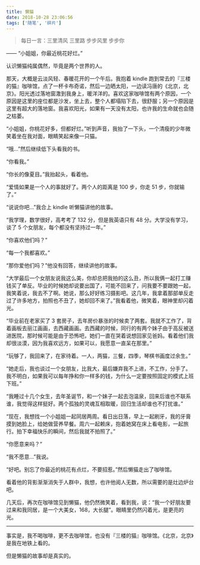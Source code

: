 ```yaml
---
title: 懒猫
date: 2018-10-28 23:06:56
tags: ['随笔', '碎片']
---
```


> 每日一言：三里清风 三里路 步步风里 步步你

—— “小姐姐，你最近桃花好烂。”

认识懒猫纯属偶然，毕竟是两个世界的人。

那天，大概是云淡风轻、春暖花开的一个午后。我抱着 kindle 跑到常去的『三楼的猫』咖啡馆，点了一杯卡布奇诺，然后一边晒太阳，一边读冯唐的《北京，北京》。阳光透过落地窗潵到我身上，暖洋洋的。喜欢这家咖啡馆有两个原因，一个原因是这里的座位都是沙发，坐上去，整个人都塌陷下去，很舒服；另一个原因是这里有超大的落地窗。我喜欢阳光，如果有一天没有太阳，也许我的生命就也会随之枯萎。

“小姐姐，你桃花好多，但都好烂。”听到声音，我抬了一下头，一个清瘦的少年微笑着坐在我对面，眼睛笑起来像一只猫。

“哦...”然后继续低下头看我的书。

“你看我。”

“你长的像夏目。”我抬起头，看着他。

“爱情如果是一个人的事就好了。两个人的距离是 100 步，你走 51 步，你就输了。”

“说说你吧...”我合上 kindle 听懒猫讲他的故事。

“我学理，数学很好，高考考了 132 分，但是我英语只有 48 分。大学没有学习，谈了 5 个女朋友，每个都没有坚持过一年。”

“你喜欢他们吗？”

“每一个我都喜欢。”

“那你爱他们吗？”他没有回答，继续讲他的故事。

“大学最后一个女朋友说我这么美，你却总把我拍的这么丑，所以我俩一起打工赚钱买了单反。毕业的时候她却说要出国了，可能不回来了，问我要不要跟她一起，我笑着说，我去不了啊。她说，那么好好练习摄影吧。这几年，我拿着那部单反走过了许多地方，拍照也不丑了，她却回不来了。”我看着他，微笑着，眼神里却闪着光。

“毕业前在老家买了 3 套房子，去年房价暴涨的时候卖了两套。我就不工作了，背着画板去丽江画画，去西藏画画。去西藏的时候，同行的有两个妹子由于高反被送进医院，那时候可能是由于恐怖吧，她们一直在哭着说想回家见爸妈。看着他们我却很淡漠，因为我喜欢远方，如果可以，我愿意一直呆在那里。”

“玩够了，我回来了，在家待着。一人，两猫，三餐，四季，琴棋书画度过余生。”

“她走后，我也谈过一个女朋友，比我大，最后嫌弃我不上进，不工作，分手了。我不明白，如果我可以每年挣和你一样多的钱，为什么一定要按照固定的模式上班下班。”

“我睡过十几个女生，去年圣诞节，和一个妹子一起去泡温泉，回来后谁也不联系谁，我觉得这样挺好。两个孤独的灵魂互相取暖，回归生活却谁也不打扰谁。”

“现在，我想找一个小姐姐一起同居两周。看日出日落，早上一起刷牙，我的牙膏摸到她脸上，给她做营养早餐。周六一起赖床，抱着她窝在床上看电影，一起旅行。拍下幸福快乐的瞬间，然后我就不拍照了。”

“你愿意来吗？”

“我不愿意...”我说。

“好吧。别忘了你最近的桃花有点烂，不要招惹。”然后懒猫走出了咖啡馆。

看着他的背影渐渐消失于人群中，我想，也许他阅人无数，所以需要的是灶边炉台吧。

几天后，再次在咖啡馆见到懒猫，他仍然微笑着，看到我，说：“我一个好朋友要过来和我同居，是一个大美女，168，大长腿”。眼睛里仍然闪着光，是更亮的光。

---

事实是，我不喝咖啡，更不去咖啡馆，也没有『三楼的猫』咖啡馆。《北京，北京》是我在地铁上看的。

但是懒猫的故事却是真实的。
